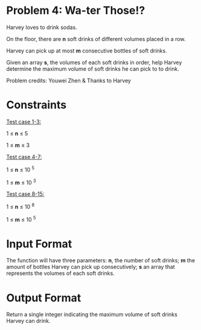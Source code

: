 # Problem 4: Wa-ter Those!?

Harvey loves to drink sodas. 

On the floor, there are **n** soft drinks of different volumes placed in a row.

Harvey can pick up at most **m** consecutive bottles of soft drinks. 

Given an array **s**, the volumes of each soft drinks in order, help Harvey determine the maximum volume of soft drinks he can pick to to drink.

Problem credits: Youwei Zhen & Thanks to Harvey

# Constraints
<u>Test case 1-3:</u> 

1 $\leq$ **n** $\leq$ 5

1 $\leq$ **m** $\leq$ 3

<u>Test case 4-7:</u>

1 $\leq$ **n** $\leq$ 10 <sup>5</sup>

1 $\leq$ **m** $\leq$ 10 <sup>3</sup>

<u>Test case 8-15:</u>

1 $\leq$ **n** $\leq$ 10 <sup>8</sup>

1 $\leq$ **m** $\leq$ 10 <sup>5</sup>



# Input Format
The function will have three parameters: **n**, the number of soft drinks; **m** the amount of bottles Harvey can pick up consecutively; **s** an array that represents the volumes of each soft drinks.


# Output Format
Return a single integer indicating the maximum volume of soft drinks Harvey can drink.
